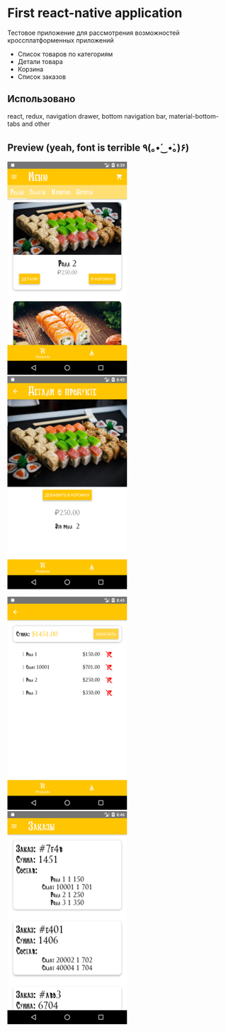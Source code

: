 # First react-native application
Тестовое приложение для рассмотрения возможностей кроссплатформенных приложений
* Список товаров по категориям
* Детали товара
* Корзина
* Список заказов

## Использовано
react, redux, navigation drawer, bottom navigation bar, material-bottom-tabs and other

## Preview (yeah, font is terrible ٩(｡•́‿•̀｡)۶)
<img src="https://github.com/PAlAl/FRNA/blob/master/pic1.png" width="270" height="480">   <img src="https://github.com/PAlAl/FRNA/blob/master/pic2.png" width="270" height="480">

<img src="https://github.com/PAlAl/FRNA/blob/master/pic3.png" width="270" height="480">   <img src="https://github.com/PAlAl/FRNA/blob/master/pic4.png" width="270" height="480">
